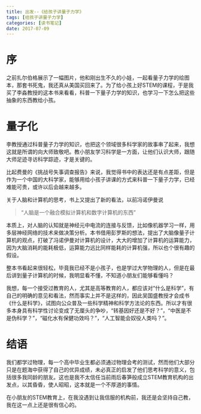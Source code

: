 ```yaml
---
title: 出发--《给孩子讲量子力学》
tags: [给孩子讲量子力学]
categories: [读书笔记]
date: 2017-07-09
---
```


# 序
之前扎尔伯格展示了一幅图片，他和刚出生不久的小娃，一起看量子力学的绘图本，那套书死鬼，我还真从美国买回来了。为了给小孩上好STEM的课程，于是我买了李淼教授的这本书来看看，科普一下量子力学的知识，也学习一下怎么把这些抽象的东西教给小孩。
<!-- more -->
# 量子化
李教授通过科普量子力学的知识，也把这个领域很多科学家的故事串了起来，我想这就是所谓的向大师致敬吧。教小朋友学习科学是一方面，让他们认识大师，跟随大师足迹寻访科学踪迹，才是关键的。

比起费曼的《挑战号失事调查报告》来说，我觉得书中的表达还是有点差距，但是作为一个中国的大科学家，能够用给小孩子讲课的方式来科普一下量子力学，已经难能可贵，或许以后会越来越多。

关于人脑和计算机的思考，书上又提出了新的看法，以前冯诺伊曼说
>“人脑是一个融合模拟计算机和数字计算机的东西”

本质上，对人脑的认知就是神经元中电流的连接与反馈，比如像机器学习一样，用多层神经网络的技术来做决策分析。本书借用彭罗斯的想法，提出了大脑像量子计算机的观点，打破了冯诺伊曼对计算机的设计，大大的增加了计算机的运算能力，因为大脑消耗的能耗极低，运算能力远比同样能耗的计算机强，所以也个很有趣的假设。

整本书看起来很轻松，毕竟我已经不是小孩子，也是学过大学物理的人，但是在最后讲到量子计算机的时候，我明显看不懂，不知道小朋友们能够看懂吗？

我想，每一个接受过教育的人，尤其是高等教育的人，都应该对“什么是科学”，有自己的明确的意见和看法，然而事实上并不是这样的，因此吴国盛教授才会成书《什么是科学》，试图向公众普及一些科学精神和科学方法论的东西。所以才有很多本身具有科学性讨论变成了无厘头的争吵，“转基因好还是不好？”，“中医是不是伪科学？”，“磁化水有保健功效吗？”，“人工智能会奴役人类吗？”。

# 结语

我们都学过物理，每一个高中毕业生都必须通过物理会考的测试，然而他们大部分只是在题海中获得了自己的优异成绩，未必真正的启发了他们思考科学的意义，包括很多我同龄的朋友。这也是我不太信任当前雨后春笋般成立STEM教育机构的出发点，以其昏昏，使人昭昭，这本就是一个不厚道的事情。

在小朋友的STEM教育上，在我没遇到让我信服的机构前，我还是会坚持自己教，我在这一点上还是很有信心的。
